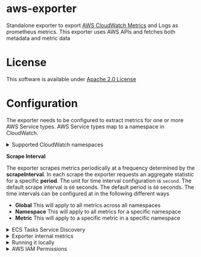 # aws-exporter
Standalone exporter to export
[AWS CloudWatch Metrics](https://docs.aws.amazon.com/AmazonCloudWatch/latest/monitoring/cloudwatch_concepts.html) and
Logs as prometheus metrics. This exporter uses AWS APIs and fetches both metadata and metric data

# License
This software is available under [Apache 2.0 License](https://www.apache.org/licenses/LICENSE-2.0.txt)

# Configuration
The exporter needs to be configured to extract metrics for one or more AWS Service types. AWS Service types map to a
namespace in CloudWatch. 

<details>
  <summary>Supported CloudWatch namespaces</summary>

* AWS/ApplicationELB
* AWS/ApiGateway
* AWS/AppSync
* AWS/Billing
* AWS/CloudFront
* AWS/DocDB
* AWS/DynamoDB
* AWS/EBS
* AWS/Elasticache
* AWS/EC2
* AWS/EC2Spot
* AWS/ECS
* ECS/ContainerInsights
* AWS/EFS
* AWS/ELB
* AWS/ElasticMapReduce
* AWS/ES
* AWS/FSx
* AWS/GameLift
* Glue
* AWS/Kinesis
* AWS/NetworkFirewall
* AWS/NATGateway
* AWS/Lambda
* LambdaInsights
* AWS/NetworkELB
* AWS/Redshift
* AWS/RDS
* AWS/Route53Resolver
* AWS/S3
* AWS/SES
* AWS/SQS
* AWS/TransitGateway
* AWS/VPN
* AWS/AutoScaling
* AWS/Kafka
* AWS/Firehose
* AWS/SNS
* AWS/States
* AWS/WAFV2
</details>  

**Scrape Interval**

The exporter scrapes metrics periodically at a frequency determined by the **scrapeInterval**. In each scrape the
exporter requests an aggregate statistic for a specific **period**. The unit for time interval configuration is
`second`. The default scrape interval is `60` seconds. The default period is `60` seconds. The time intervals can be
configured at in the following different ways

* **Global** This will apply to all metrics across all namespaces
* **Namespace** This will apply to all metrics for a specific namespace
* **Metric** This will apply to a specific metric in a specific namespace

<details>
  <summary>ECS Tasks Service Discovery</summary>

The exporter can discover ECS Tasks and generate scrape targets. The target port and metric scrape url path will be automatically detected from the docker labels
`PROMETHEUS_EXPORTER_PORT` and `PROMETHEUS_EXPORTER_PATH`. If the `PROMETHEUS_EXPORTER_PATH` is not specified it will be defaulted to `/metrics`. If the `PROMETHEUS_EXPORTER_PORT` is not specified, and the task has only one container which exposes only one port, this port will be used. If the container has multiple ports exposed or if there are multiple containers in the task then task target ports need to be specified in the scrape configuration yaml as follows

```
- ecsTaskScrapeConfigs
  - containerDefinitionName: model-builder
    containerPort: 8080
    metricPath: /model-builder/actuator/prometheus
```
The `metricPath` is still optional. If not specified the default value of `/metrics` will be used
</details>


<details>
  <summary>Exporter internal metrics</summary>
The exporter also exports the following metrics to enable monitoring itself

|Metric Name|Description|
|---|---|
|aws_exporter_milliseconds_sum| AWS API Latency Counter |
|aws_exporter_milliseconds_count| AWS API Count |
|aws_exporter_interval_seconds|The scrape interval metric for each namespace|
|aws_exporter_period_seconds| The statistic period for each namespace|
</details>

<details>
  <summary>Running it locally</summary>
```
cp conf/cloudwatch_scrape_config_sample.yml ./cloudwatch_scrape_config.yml
./bin/aws-exporter
```

The exporter listens on port `8010` by default. The metrics can be scraped from
`http://localhost:8010/aws-exporter/actuator/prometheus`. Here is a sample output

Here is a sample output of metrics
```
# HELP aws_sqs_number_of_messages_deleted_sum 
# TYPE aws_sqs_number_of_messages_deleted_sum gauge
aws_sqs_number_of_messages_deleted_sum{d_queue_name="lamda-sqs-poc-input-queue",region="us-west-2",tag_asserts_aws_resource="tag_for_discovery",} 0.0 1633625100000
aws_sqs_number_of_messages_deleted_sum{d_queue_name="lamda-sqs-poc-output-queue",region="us-west-2",tag_asserts_aws_resource="tag_for_discovery",} 0.0 1633625100000
aws_sqs_number_of_messages_deleted_sum{d_queue_name="aws-lambda-poc-destination-queue",region="us-west-2",} 0.0 1633625220000
aws_sqs_number_of_messages_deleted_sum{d_queue_name="lamda-sqs-poc-dl-queue",region="us-west-2",tag_asserts_aws_resource="tag_for_discovery",} 0.0 1633625220000

# HELP aws_lambda_errors_sum 
# TYPE aws_lambda_errors_sum gauge
aws_lambda_errors_sum{d_function_name="first-lambda-function",region="us-west-2",tag_asserts_aws_resource="tag_for_discovery",} 0.0 1633625220000
aws_lambda_errors_sum{region="us-west-2",} 0.0 1633625220000
aws_lambda_errors_sum{d_function_name="first-lambda-function",d_resource="first-lambda-function:version2",region="us-west-2",tag_asserts_aws_resource="tag_for_discovery",} 0.0 1633625220000
aws_lambda_errors_sum{d_executed_version="2",d_function_name="first-lambda-function",d_resource="first-lambda-function:version2",region="us-west-2",tag_asserts_aws_resource="tag_for_discovery",} 0.0 1633625220000
aws_lambda_errors_sum{d_function_name="first-lambda-function",d_resource="first-lambda-function",region="us-west-2",tag_asserts_aws_resource="tag_for_discovery",} 0.0 1633625220000

# HELP aws_lambda_concurrent_executions_sum 
# TYPE aws_lambda_concurrent_executions_sum gauge
aws_lambda_concurrent_executions_sum{d_function_name="first-lambda-function",region="us-west-2",tag_asserts_aws_resource="tag_for_discovery",} 18.0 1633625220000
aws_lambda_concurrent_executions_sum{region="us-west-2",} 18.0 1633625220000
aws_lambda_concurrent_executions_sum{d_function_name="first-lambda-function",d_resource="first-lambda-function:version1",region="us-west-2",tag_asserts_aws_resource="tag_for_discovery",} 2.0 1633625220000
aws_lambda_concurrent_executions_sum{d_executed_version="2",d_function_name="first-lambda-function",d_resource="first-lambda-function:version2",region="us-west-2",tag_asserts_aws_resource="tag_for_discovery",} 4.0 1633625220000
aws_lambda_concurrent_executions_sum{d_function_name="first-lambda-function",d_resource="first-lambda-function",region="us-west-2",tag_asserts_aws_resource="tag_for_discovery",} 4.0 1633625220000
```
  </details>

<details>
  <summary>AWS IAM Permissions</summary>
The following IAM permissions need to be configured for the exporter
```
{
    "Version": "2012-10-17",
    "Statement": [
        {
            "Effect": "Allow",
            "Action": [
                "cloudwatch:ListMetrics",
                "cloudwatch:GetMetricData",
                "logs:FilterLogEvents",
                "tag:GetResources",
                "lambda:GetAccountSettings",
                "lambda:ListFunctions",
                "lambda:ListVersionsByFunction",
                "lambda:ListAliases",
                "lambda:ListProvisionedConcurrencyConfigs",
                "lambda:ListFunctionEventInvokeConfigs",
                "lambda:GetProvisionedConcurrencyConfig",
                "lambda:GetFunctionConcurrency",
                "lambda:ListEventSourceMappings",
                "ecs:ListTaskDefinitionFamilies",
                "ecs:ListTaskDefinitions",
                "ecs:ListClusters"
                "ecs:ListServices",
                "ecs:ListContainerInstances",
                "ecs:ListTasks",
                "ecs:ListAccountSettings",
                "ecs:DescribeServices",
                "ecs:DescribeContainerInstances",
                "ecs:DescribeTasks",
                "ecs:DescribeTaskDefinition"
            ],
            "Resource": "*"
        }
    ]
}
```
  </details>
